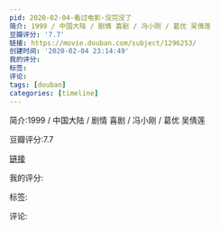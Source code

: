 ```yaml
---
pid: 2020-02-04-看过电影-没完没了
简介: 1999 / 中国大陆 / 剧情 喜剧 / 冯小刚 / 葛优 吴倩莲
豆瓣评分: '7.7'
链接: https://movie.douban.com/subject/1296253/
创建时间: '2020-02-04 23:14:49'
我的评分:
标签:
评论:
tags: [douban]
categories: [timeline]
---
```

简介:1999 / 中国大陆 / 剧情 喜剧 / 冯小刚 / 葛优 吴倩莲

豆瓣评分:7.7

[链接](https://movie.douban.com/subject/1296253/)

我的评分:

标签:

评论:

